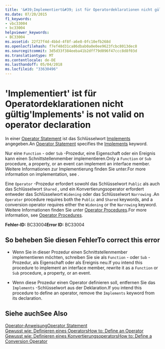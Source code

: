```yaml
---
title: '&#39;Implementiert&#39; ist für Operatordeklarationen nicht gültig'
ms.date: 07/20/2015
f1_keywords:
- vbc33004
- bc33004
helpviewer_keywords:
- BC33004
ms.assetid: 22f27f4d-4bbd-4f8f-a6e8-0fc10efb268d
ms.openlocfilehash: f7ef48d31ca86dbab0a0e0ee9623fcbc8013dec8
ms.sourcegitcommit: 3d5d33f384eeba41b2dff79d096f47ccc8d8f03d
ms.translationtype: MT
ms.contentlocale: de-DE
ms.lasthandoff: 05/04/2018
ms.locfileid: "33630496"
---
```

# <a name="39implements39-is-not-valid-on-operator-declaration"></a><span data-ttu-id="cbcc7-102">&#39;Implementiert&#39; ist für Operatordeklarationen nicht gültig</span><span class="sxs-lookup"><span data-stu-id="cbcc7-102">&#39;Implements&#39; is not valid on operator declaration</span></span>
<span data-ttu-id="cbcc7-103">In einer [Operator Statement](../../visual-basic/language-reference/statements/operator-statement.md) ist das Schlüsselwort [Implements](../../visual-basic/language-reference/statements/implements-clause.md) angegeben.</span><span class="sxs-lookup"><span data-stu-id="cbcc7-103">An [Operator Statement](../../visual-basic/language-reference/statements/operator-statement.md) specifies the [Implements](../../visual-basic/language-reference/statements/implements-clause.md) keyword.</span></span>  
  
 <span data-ttu-id="cbcc7-104">Nur eine `Function` - oder `Sub` -Prozedur, eine Eigenschaft oder ein Ereignis kann einen Schnittstellenmember implementieren.</span><span class="sxs-lookup"><span data-stu-id="cbcc7-104">Only a `Function` or `Sub` procedure, a property, or an event can implement an interface member.</span></span> <span data-ttu-id="cbcc7-105">Weitere Informationen zur Implementierung finden Sie unter.</span><span class="sxs-lookup"><span data-stu-id="cbcc7-105">For more information on implementation, see .</span></span>  
  
 <span data-ttu-id="cbcc7-106">Eine `Operator` -Prozedur erfordert sowohl das Schlüsselwort `Public` als auch das Schlüsselwort `Shared` , und ein Konvertierungsoperator erfordert entweder das Schlüsselwort `Widening` oder das Schlüsselwort `Narrowing` .</span><span class="sxs-lookup"><span data-stu-id="cbcc7-106">An `Operator` procedure requires both the `Public` and `Shared` keywords, and a conversion operator requires either the `Widening` or the `Narrowing` keyword.</span></span> <span data-ttu-id="cbcc7-107">Weitere Informationen finden Sie unter [Operator Procedures](../../visual-basic/programming-guide/language-features/procedures/operator-procedures.md).</span><span class="sxs-lookup"><span data-stu-id="cbcc7-107">For more information, see [Operator Procedures](../../visual-basic/programming-guide/language-features/procedures/operator-procedures.md).</span></span>  
  
 <span data-ttu-id="cbcc7-108">**Fehler-ID:** BC33004</span><span class="sxs-lookup"><span data-stu-id="cbcc7-108">**Error ID:** BC33004</span></span>  
  
## <a name="to-correct-this-error"></a><span data-ttu-id="cbcc7-109">So beheben Sie diesen Fehler</span><span class="sxs-lookup"><span data-stu-id="cbcc7-109">To correct this error</span></span>  
  
-   <span data-ttu-id="cbcc7-110">Wenn Sie in dieser Prozedur einen Schnittstellenmember implementieren möchten, schreiben Sie sie als `Function` - oder `Sub` -Prozedur, als Eigenschaft oder als Ereignis neu.</span><span class="sxs-lookup"><span data-stu-id="cbcc7-110">If you intend this procedure to implement an interface member, rewrite it as a `Function` or `Sub` procedure, a property, or an event.</span></span>  
  
-   <span data-ttu-id="cbcc7-111">Wenn diese Prozedur einen Operator definieren soll, entfernen Sie das `Implements` -Schlüsselwort aus der Deklaration.</span><span class="sxs-lookup"><span data-stu-id="cbcc7-111">If you intend this procedure to define an operator, remove the `Implements` keyword from its declaration.</span></span>  
  
## <a name="see-also"></a><span data-ttu-id="cbcc7-112">Siehe auch</span><span class="sxs-lookup"><span data-stu-id="cbcc7-112">See Also</span></span>  
 [<span data-ttu-id="cbcc7-113">Operator-Anweisung</span><span class="sxs-lookup"><span data-stu-id="cbcc7-113">Operator Statement</span></span>](../../visual-basic/language-reference/statements/operator-statement.md)  
 [<span data-ttu-id="cbcc7-114">Gewusst wie: Definieren eines Operators</span><span class="sxs-lookup"><span data-stu-id="cbcc7-114">How to: Define an Operator</span></span>](../../visual-basic/programming-guide/language-features/procedures/how-to-define-an-operator.md)  
 [<span data-ttu-id="cbcc7-115">Gewusst wie: Definieren eines Konvertierungsoperators</span><span class="sxs-lookup"><span data-stu-id="cbcc7-115">How to: Define a Conversion Operator</span></span>](../../visual-basic/programming-guide/language-features/procedures/how-to-define-a-conversion-operator.md)
